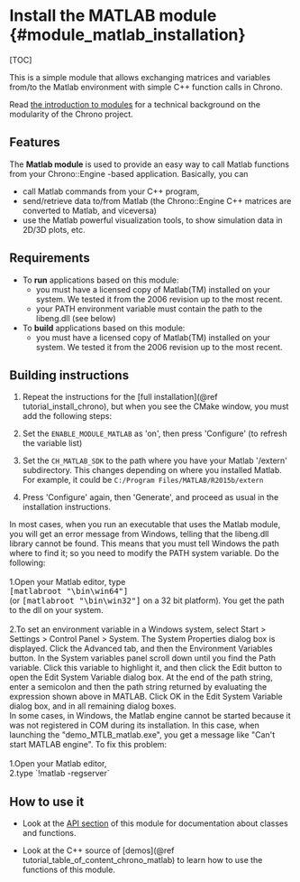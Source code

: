 Install the MATLAB module {#module_matlab_installation}
==========================

[TOC]

This is a simple module that allows exchanging matrices and variables 
from/to the Matlab environment with simple C++ function calls in Chrono.

Read [the introduction to modules](modularity.html) for a technical 
background on the modularity of the Chrono project.


## Features

The **Matlab module** is used to provide an easy way to call Matlab 
functions from your Chrono::Engine -based application. Basically, you can 

- call Matlab commands from your C++ program,
- send/retrieve data to/from Matlab (the Chrono::Engine C++ matrices are converted to Matlab, and viceversa)
- use the Matlab powerful visualization tools, to show simulation data in 2D/3D plots, etc.


## Requirements

- To **run** applications based on this module:
	- you must have a licensed copy of Matlab(TM) installed on your system. 
	  We tested it from the 2006 revision up to the most recent.
	- your PATH environment variable must contain the path to the libeng.dll (see below)
- To **build** applications based on this module:
	- you must have a licensed copy of Matlab(TM) installed on your system. 
	  We tested it from the 2006 revision up to the most recent.



## Building instructions

1. Repeat the instructions for the [full installation](@ref tutorial_install_chrono), but when you see 
   the CMake window, you must add the following steps:
  
2. Set the `ENABLE_MODULE_MATLAB` as 'on', then press 'Configure' (to refresh the variable list)

3. Set the `CH_MATLAB_SDK` to the path where you have your Matlab '/extern' subdirectory. 
   This changes depending on where you installed Matlab. 
   For example, it could be `C:/Program Files/MATLAB/R2015b/extern`
 
4. Press 'Configure' again, then 'Generate', and proceed as usual in the installation instructions.

<div class="ce-warning">
In most cases, when you run an executable that uses the Matlab module, you will get an 
error message from Windows, telling that the libeng.dll library cannot be found. 
This means that you must tell Windows the path where to 
find it; so you need to modify the PATH system variable. Do the following:
<br><br>
1.Open your Matlab editor, type <br>
  <tt>[matlabroot "\bin\win64"]</tt><br>
  (or <tt>[matlabroot "\bin\win32"]</tt> on a 32 bit platform).
  You get the path to the dll on your system.
<br><br>
2.To set an environment variable in a Windows system, select  
  Start > Settings > Control Panel > System.  
  The System Properties dialog box is displayed. Click the Advanced tab, 
  and then the Environment Variables button. In the System variables panel 
  scroll down until you find the Path variable. 
  Click this variable to highlight it, and then click the Edit button to
  open the Edit System Variable dialog box. At the end of the path string, 
  enter a semicolon and then the path string returned by evaluating the expression shown above in MATLAB. 
  Click OK in the Edit System Variable dialog box, and in all remaining dialog boxes.
</div>

<div class="ce-info">
In some cases, in Windows, the Matlab engine cannot be started 
because it was not registered in COM during its installation. 
In this case, when launching the "demo_MTLB_matlab.exe", 
you get a message like "Can't start MATLAB engine". 
To fix this problem: <br><br>
1.Open your Matlab editor,  <br>
2.type `!matlab -regserver`
</div>


## How to use it

- Look at the [API section](group__matlab__module.html) of this module for documentation about classes and functions.

- Look at the C++ source of [demos](@ref tutorial_table_of_content_chrono_matlab) to learn how to use the functions of this module.
